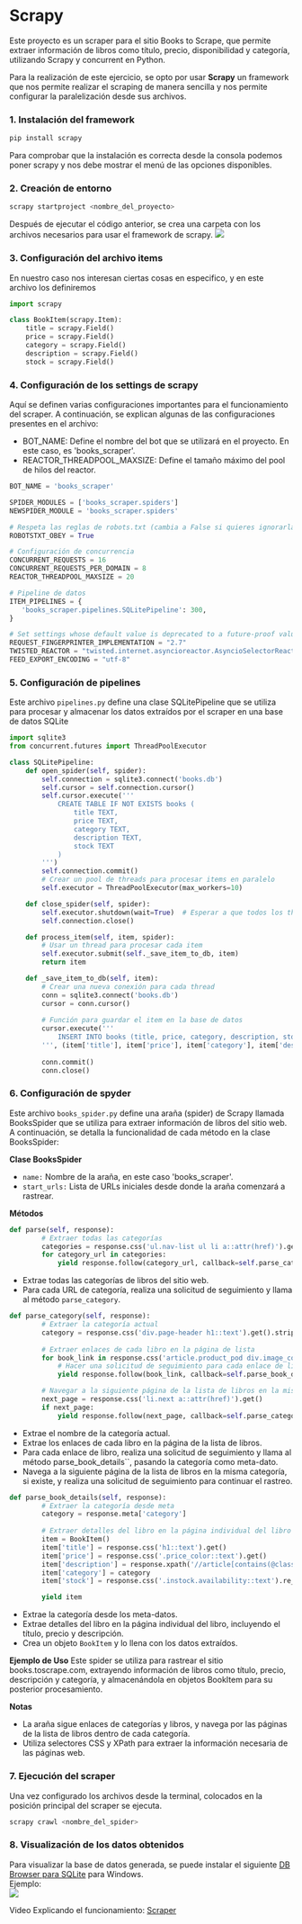 # Scrapy
Este proyecto es un scraper para el sitio Books to Scrape, que permite extraer información de libros como título, precio, disponibilidad y categoría, utilizando Scrapy y concurrent en Python.  

Para la realización de este ejercicio, se opto por usar **Scrapy** un framework que nos permite realizar el scraping de manera sencilla y nos permite configurar la paralelización desde sus archivos.

### **1. Instalación del framework**
```bash
pip install scrapy
```
Para comprobar que la instalación es correcta desde la consola podemos poner scrapy y nos debe mostrar el menú de las opciones disponibles.

### **2. Creación de entorno**
```bash
scrapy startproject <nombre_del_proyecto>
```
Después de ejecutar el código anterior, se crea una carpeta con los archivos necesarios para usar el framework de scrapy. 
![](EstrucutraInicial.jpg)

### **3. Configuración del archivo items**
En nuestro caso nos interesan ciertas cosas en especifico, y en este archivo los definiremos
```python
import scrapy

class BookItem(scrapy.Item):
    title = scrapy.Field()
    price = scrapy.Field()
    category = scrapy.Field()
    description = scrapy.Field()
    stock = scrapy.Field()
```

### **4. Configuración de los settings de scrapy**  
Aquí se definen varias configuraciones importantes para el funcionamiento del scraper. A continuación, se explican algunas de las configuraciones presentes en el archivo:
- BOT_NAME: Define el nombre del bot que se utilizará en el proyecto. En este caso, es 'books_scraper'.
- REACTOR_THREADPOOL_MAXSIZE: Define el tamaño máximo del pool de hilos del reactor.

```python
BOT_NAME = 'books_scraper'

SPIDER_MODULES = ['books_scraper.spiders']
NEWSPIDER_MODULE = 'books_scraper.spiders'

# Respeta las reglas de robots.txt (cambia a False si quieres ignorarlas)
ROBOTSTXT_OBEY = True

# Configuración de concurrencia
CONCURRENT_REQUESTS = 16
CONCURRENT_REQUESTS_PER_DOMAIN = 8
REACTOR_THREADPOOL_MAXSIZE = 20

# Pipeline de datos
ITEM_PIPELINES = {
   'books_scraper.pipelines.SQLitePipeline': 300,
}

# Set settings whose default value is deprecated to a future-proof value
REQUEST_FINGERPRINTER_IMPLEMENTATION = "2.7"
TWISTED_REACTOR = "twisted.internet.asyncioreactor.AsyncioSelectorReactor"
FEED_EXPORT_ENCODING = "utf-8"
```

### **5. Configuración de pipelines** 
Este archivo `pipelines.py` define una clase SQLitePipeline que se utiliza para procesar y almacenar los datos extraídos por el scraper en una base de datos SQLite
```python
import sqlite3
from concurrent.futures import ThreadPoolExecutor

class SQLitePipeline:
    def open_spider(self, spider):
        self.connection = sqlite3.connect('books.db')
        self.cursor = self.connection.cursor()
        self.cursor.execute('''
            CREATE TABLE IF NOT EXISTS books (
                title TEXT,
                price TEXT,
                category TEXT,
                description TEXT, 
                stock TEXT
            )
        ''')
        self.connection.commit()
        # Crear un pool de threads para procesar items en paralelo
        self.executor = ThreadPoolExecutor(max_workers=10)

    def close_spider(self, spider):
        self.executor.shutdown(wait=True)  # Esperar a que todos los threads terminen
        self.connection.close()

    def process_item(self, item, spider):
        # Usar un thread para procesar cada item
        self.executor.submit(self._save_item_to_db, item)
        return item

    def _save_item_to_db(self, item):
        # Crear una nueva conexión para cada thread
        conn = sqlite3.connect('books.db')
        cursor = conn.cursor()
        
        # Función para guardar el item en la base de datos
        cursor.execute('''
            INSERT INTO books (title, price, category, description, stock) VALUES (?, ?, ?, ?, ?)
        ''', (item['title'], item['price'], item['category'], item['description'], item['stock']))
        
        conn.commit()
        conn.close()
```

### **6. Configuración de spyder** 
Este archivo `books_spider.py` define una araña (spider) de Scrapy llamada BooksSpider que se utiliza para extraer información de libros del sitio web. A continuación, se detalla la funcionalidad de cada método en la clase BooksSpider:

**Clase BooksSpider**
  - `name:` Nombre de la araña, en este caso 'books_scraper'.
  - `start_urls:` Lista de URLs iniciales desde donde la araña comenzará a rastrear.
  
**Métodos**
```python
def parse(self, response):
        # Extraer todas las categorías
        categories = response.css('ul.nav-list ul li a::attr(href)').getall()
        for category_url in categories:
            yield response.follow(category_url, callback=self.parse_category)
```
- Extrae todas las categorías de libros del sitio web.
- Para cada URL de categoría, realiza una solicitud de seguimiento y llama al método `parse_category`.

```python
def parse_category(self, response):
        # Extraer la categoría actual
        category = response.css('div.page-header h1::text').get().strip()
        
        # Extraer enlaces de cada libro en la página de lista
        for book_link in response.css('article.product_pod div.image_container a::attr(href)').getall():
            # Hacer una solicitud de seguimiento para cada enlace de libro
            yield response.follow(book_link, callback=self.parse_book_details, meta={'category': category})

        # Navegar a la siguiente página de la lista de libros en la misma categoría, si existe
        next_page = response.css('li.next a::attr(href)').get()
        if next_page:
            yield response.follow(next_page, callback=self.parse_category)
```
- Extrae el nombre de la categoría actual.
- Extrae los enlaces de cada libro en la página de la lista de libros.
- Para cada enlace de libro, realiza una solicitud de seguimiento y llama al método parse_book_details``, pasando la categoría como meta-dato.
- Navega a la siguiente página de la lista de libros en la misma categoría, si existe, y realiza una solicitud de seguimiento para continuar el rastreo.

```python
def parse_book_details(self, response):
        # Extraer la categoría desde meta
        category = response.meta['category']
        
        # Extraer detalles del libro en la página individual del libro
        item = BookItem()
        item['title'] = response.css('h1::text').get()
        item['price'] = response.css('.price_color::text').get()
        item['description'] = response.xpath('//article[contains(@class,"product_page")]/p/text()').get()
        item['category'] = category
        item['stock'] = response.css('.instock.availability::text').re_first(r'\((\d+) available\)')

        yield item

```
- Extrae la categoría desde los meta-datos.
- Extrae detalles del libro en la página individual del libro, incluyendo el título, precio y descripción.
- Crea un objeto `BookItem` y lo llena con los datos extraídos.

**Ejemplo de Uso**
Este spider se utiliza para rastrear el sitio books.toscrape.com, extrayendo información de libros como título, precio, descripción y categoría, y almacenándola en objetos BookItem para su posterior procesamiento.

**Notas**
- La araña sigue enlaces de categorías y libros, y navega por las páginas de la lista de libros dentro de cada categoría.
- Utiliza selectores CSS y XPath para extraer la información necesaria de las páginas web.

### **7. Ejecución del scraper**
Una vez configurado los archivos desde la terminal, colocados en la posición principal del scraper se ejecuta. 
```bash
scrapy crawl <nombre_del_spider>
```

### **8. Visualización de los datos obtenidos**
Para visualizar la base de datos generada, se puede instalar el siguiente [DB Browser para SQLite](https://download.sqlitebrowser.org/DB.Browser.for.SQLite-v3.13.1-win64.msi) para Windows.  
Ejemplo:   
![](img/DBLLena.jpg)

Video Explicando el funcionamiento: [Scraper](https://youtu.be/t-bGUxbaFX4)
